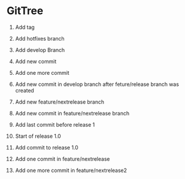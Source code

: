 # GitTree
1. Add tag
2. Add hotfixes branch
2. Add develop Branch 
3. Add new commit
4. Add one more commit
5. Add new commit in develop branch after feture/release branch was created

5. Add new feature/nextrelease branch
6. Add new commit in feature/nextrelease branch
7. Add last commit before release 1
8. Start of release 1.0
9. Add commit to release 1.0
10. Add one commit in feature/nextrelease
11. Add one more commit in feature/nextrelease2
